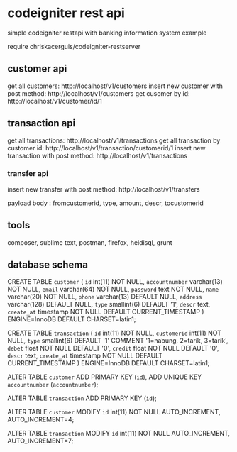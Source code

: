 # codeigniter rest api

simple codeigniter restapi with banking information system example

require chriskacerguis/codeigniter-restserver

## customer api

get all customers: http://localhost/v1/customers
insert new customer with post method: http://localhost/v1/customers
get cusomer by id: http://localhost/v1/customer/id/1

## transaction api

get all transactions: http://localhost/v1/transactions
get all transaction by customer id: http://localhost/v1/transaction/customerid/1
insert new transaction with post method: http://localhost/v1/transactions

### transfer api
insert new transfer with post method: http://localhost/v1/transfers

payload body : fromcustomerid, type, amount, descr, tocustomerid

## tools
composer, sublime text, postman, firefox, heidisql, grunt

## database schema

CREATE TABLE `customer` (
  `id` int(11) NOT NULL,
  `accountnumber` varchar(13) NOT NULL,
  `email` varchar(64) NOT NULL,
  `password` text NOT NULL,
  `name` varchar(20) NOT NULL,
  `phone` varchar(13) DEFAULT NULL,
  `address` varchar(128) DEFAULT NULL,
  `type` smallint(6) DEFAULT '1',
  `descr` text,
  `create_at` timestamp NOT NULL DEFAULT CURRENT_TIMESTAMP
) ENGINE=InnoDB DEFAULT CHARSET=latin1;

CREATE TABLE `transaction` (
  `id` int(11) NOT NULL,
  `customerid` int(11) NOT NULL,
  `type` smallint(6) DEFAULT '1' COMMENT '1=nabung, 2=tarik, 3=tarik',
  `debet` float NOT NULL DEFAULT '0',
  `credit` float NOT NULL DEFAULT '0',
  `descr` text,
  `create_at` timestamp NOT NULL DEFAULT CURRENT_TIMESTAMP
) ENGINE=InnoDB DEFAULT CHARSET=latin1;

ALTER TABLE `customer`
  ADD PRIMARY KEY (`id`),
  ADD UNIQUE KEY `accountnumber` (`accountnumber`);

ALTER TABLE `transaction`
  ADD PRIMARY KEY (`id`);

ALTER TABLE `customer`
  MODIFY `id` int(11) NOT NULL AUTO_INCREMENT, AUTO_INCREMENT=4;

ALTER TABLE `transaction`
  MODIFY `id` int(11) NOT NULL AUTO_INCREMENT, AUTO_INCREMENT=7;
